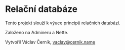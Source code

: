 Relační databáze
=================

Tento projekt slouží k výuce principů relačních databází.

Založeno na Admineru a Nette.

Vytvořil Václav Černík, vaclav@cernik.name